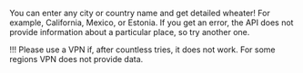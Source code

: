 You can enter any city or country name and get detailed wheater! For example, California, Mexico, or Estonia. If you get an error, the API does not provide information about a particular place, so try another one. 

!!! Please use a VPN if, after countless tries, it does not work. For some regions VPN does not provide data.
